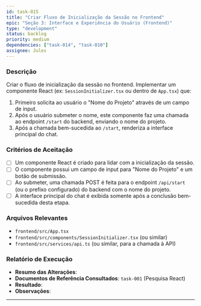 ```yaml
---
id: task-015
title: "Criar Fluxo de Inicialização da Sessão no Frontend"
epic: "Seção 3: Interface e Experiência do Usuário (Frontend)"
type: "development"
status: backlog
priority: medium
dependencies: ["task-014", "task-010"]
assignee: Jules
---
```


### Descrição

Criar o fluxo de inicialização da sessão no frontend. Implementar um componente React (ex: `SessionInitializer.tsx` ou dentro de `App.tsx`) que:
1.  Primeiro solicita ao usuário o "Nome do Projeto" através de um campo de input.
2.  Após o usuário submeter o nome, este componente faz uma chamada ao endpoint `/start` do backend, enviando o nome do projeto.
3.  Após a chamada bem-sucedida ao `/start`, renderiza a interface principal do chat.

### Critérios de Aceitação

- [ ] Um componente React é criado para lidar com a inicialização da sessão.
- [ ] O componente possui um campo de input para "Nome do Projeto" e um botão de submissão.
- [ ] Ao submeter, uma chamada POST é feita para o endpoint `/api/start` (ou o prefixo configurado) do backend com o nome do projeto.
- [ ] A interface principal do chat é exibida somente após a conclusão bem-sucedida desta etapa.

### Arquivos Relevantes

* `frontend/src/App.tsx`
* `frontend/src/components/SessionInitializer.tsx` (ou similar)
* `frontend/src/services/api.ts` (ou similar, para a chamada à API)

### Relatório de Execução

* **Resumo das Alterações**:
* **Documentos de Referência Consultados**: `task-001` (Pesquisa React)
* **Resultado**:
* **Observações**:
---
